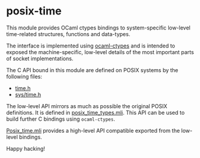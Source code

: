 # posix-time

This module provides OCaml ctypes bindings to system-specific low-level time-related structures, functions and data-types.

The interface is implemented using [ocaml-ctypes](https://github.com/ocamllabs/ocaml-ctypes) and is intended
to exposed the machine-specific, low-level details of the most important parts of socket implementations.

The C API bound in this module are defined on POSIX systems by the following files:
* [time.h](https://pubs.opengroup.org/onlinepubs/009695399/basedefs/time.h.html)
* [sys/time.h](https://pubs.opengroup.org/onlinepubs/7908799/xsh/systime.h.html)

The low-level API mirrors as much as possible the original POSIX definitions. It is defined in [posix_time_types.mli](types/posix_time_types.mli). This API can be used to build further C bindings using `ocaml-ctypes`.

[Posix_time.mli](posix_time.mli) provides a high-level API compatible exported from the low-level bindings.

Happy hacking!
